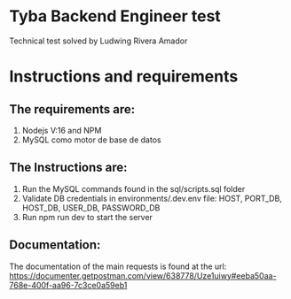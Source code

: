# Tyba Backend Engineer test

Technical test solved by Ludwing Rivera Amador

# Instructions and requirements
## The requirements are:
  1. Nodejs V:16 and NPM
  2. MySQL como motor de base de datos

## The Instructions are:
  1. Run the MySQL commands found in the sql/scripts.sql folder
  2. Validate DB credentials in environments/.dev.env file: HOST, PORT_DB, HOST_DB, USER_DB, PASSWORD_DB
  3. Run npm run dev to start the server

## Documentation:
  The documentation of the main requests is found at the url: https://documenter.getpostman.com/view/638778/Uze1uiwy#eeba50aa-768e-400f-aa96-7c3ce0a59eb1